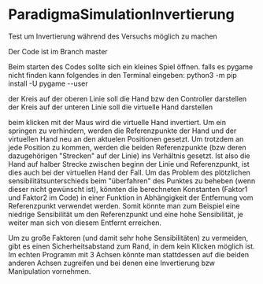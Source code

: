 # ParadigmaSimulationInvertierung
Test um Invertierung während des Versuchs möglich zu machen

Der Code ist im Branch master

Beim starten des Codes sollte sich ein kleines Spiel öffnen.
falls es pygame nicht finden kann folgendes in den Terminal eingeben: python3 -m pip install -U pygame --user

der Kreis auf der oberen Linie soll die Hand bzw den Controller darstellen
der Kreis auf der unteren Linie soll die virtuelle Hand darstellen

beim klicken mit der Maus wird die virtuelle Hand invertiert.
Um ein springen zu verhindern, werden die Referenzpunkte der Hand und der virtuellen Hand neu an den aktuelen Positionen gesetzt.
Um trotzdem an jede Position zu kommen, werden die beiden Referenzpunkte (bzw deren dazugehörigen "Strecken" auf der Linie) ins Verhältnis gesetzt. Ist also die Hand auf halber Strecke zwischen beginn der Linie und Referenzpunkt, ist dies auch bei der virtuellen Hand der Fall. 
Um das Problem des plötzlichen sensibilitätsunterschieds beim "überfahren" des Punktes zu beheben (wenn dieser nicht gewünscht ist), könnten die berechneten Konstanten (Faktor1 und Faktor2 im Code) in einer Funktion in Abhängigkeit der Entfernung vom Referenzpunkt verwendet werden. Somit könnte man zum Beispiel eine niedrige Sensibilität um den Referenzpunkt und eine hohe Sensibilität, je weiter man sich von diesem Entfernt erreichen.

Um zu große Faktoren (und damit sehr hohe Sensibilitäten) zu vermeiden, gibt es einen Sicherheitsabstand zum Rand, in dem kein Klicken möglich ist. Im echten Programm mit 3 Achsen könnte man stattdessen auf die beiden anderen Achsen zugreifen und bei denen eine Invertierung bzw Manipulation vornehmen.
